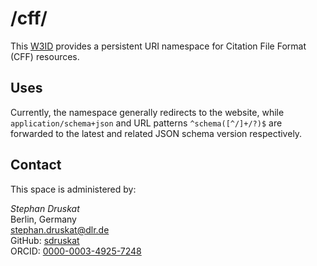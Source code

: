 # /cff/
This [W3ID](https://w3id.org) provides a persistent URI namespace for Citation File Format (CFF) resources.

## Uses
Currently, the namespace generally redirects to the website, while `application/schema+json` and URL patterns `^schema([^/]+/?)$` are forwarded to the latest and related JSON schema version respectively.

## Contact
This space is administered by:

*Stephan Druskat*  
Berlin, Germany  
<stephan.druskat@dlr.de>  
GitHub: [sdruskat](https://github.com/sdruskat)  
ORCID: [0000-0003-4925-7248](https://orcid.org/0000-0003-4925-7248)
